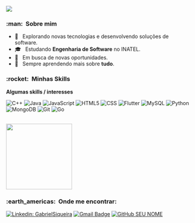 
![](https://komarev.com/ghpvc/?username=gabrielss2406&color=006bed)

<h3> :man: &nbsp;Sobre mim </h3>

- 🤔 &nbsp; Explorando novas tecnologias e desenvolvendo soluções de software.
- 🎓 &nbsp; Estudando **Engenharia de Software** no INATEL.
- 💼 &nbsp; Em busca de novas oportunidades.
- 🌱 &nbsp; Sempre aprendendo mais sobre **tudo**.

<h3> :rocket: &nbsp;Minhas Skills </h3>

**Algumas skills / interesses**

  ![C++](https://img.shields.io/badge/C%2B%2B-00599C?style=for-the-badge&logo=c%2B%2B&logoColor=white)
  ![Java](https://img.shields.io/badge/Java-ED8B00?style=for-the-badge&logo=java&logoColor=white)
  ![JavaScript](https://img.shields.io/badge/JavaScript-323330?style=for-the-badge&logo=javascript&logoColor=F7DF1E)
  ![HTML5](https://img.shields.io/badge/HTML5-E34F26?style=for-the-badge&logo=html5&logoColor=white)
  ![CSS](https://img.shields.io/badge/CSS-239120?&style=for-the-badge&logo=css3&logoColor=white)
  ![Flutter](https://img.shields.io/badge/Flutter-02569B?style=for-the-badge&logo=flutter&logoColor=white)
  ![MySQL](https://img.shields.io/badge/MySQL-00000F?style=for-the-badge&logo=mysql&logoColor=white)
  ![Python](https://img.shields.io/badge/Python-3776AB?style=for-the-badge&logo=python&logoColor=white)
  ![MongoDB](https://img.shields.io/badge/MongoDB-4EA94B?style=for-the-badge&logo=mongodb&logoColor=white)
  ![Git](https://img.shields.io/badge/Git-E34F26?style=for-the-badge&logo=git&logoColor=white)
  ![Go](https://img.shields.io/badge/Go-00ADD8?style=for-the-badge&logo=go&logoColor=white)

<br/>

<a href="https://github.com/gabrielss2406">
  <img height="180em" src="https://github-readme-stats.vercel.app/api?username=gabrielss2406&theme=dracula&show_icons=true" />
</a>

<br/>

<h3> :earth_americas: &nbsp;Onde me encontrar: </h3> 

[![Linkedin: GabrielSiqueira](https://img.shields.io/badge/-Gabriel_Siqueira-blue?style=flat-square&logo=Linkedin&logoColor=white&link=https://www.linkedin.com/in/gabriel-siqueira-75889a195/)](https://www.linkedin.com/in/gabriel-siqueira-75889a195/)
[![Gmail Badge](https://img.shields.io/badge/-gabrielss2406@gmail.com-006bed?style=flat-square&logo=Gmail&logoColor=white&link=mailto:gabrielss2406@gmail.com)](mailto:gabrielss2406@gmail.com)
[![GitHub SEU NOME]( https://img.shields.io/github/followers/gabrielss2406?label=follow&style=social)](https://github.com/gabrielss2406)
